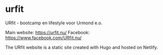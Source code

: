 # urfit
URfit - bootcamp en lifestyle voor Urmond e.o.

Main website: https://urfit.nu/
Facebook: https://www.facebook.com/URfit.nu/


The URfit website is a static site created with Hugo and hosted on Netlify.
